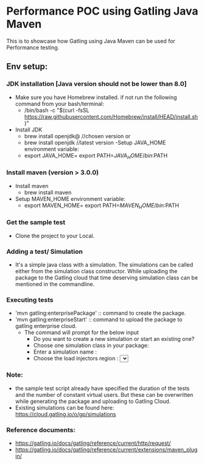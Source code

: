 # Performance POC using Gatling Java Maven
 This is to showcase how Gatling using Java Maven can be used for Performance testing. 


## Env setup:

### JDK installation [Java version should not be lower than 8.0] 

- Make sure you have Homebrew installed. if not run the following command from your bash/terminal:
  - /bin/bash -c "$(curl -fsSL https://raw.githubusercontent.com/Homebrew/install/HEAD/install.sh)"
- Install JDK
  - brew install openjdk@<version> //chosen version or 
  - brew install openjdk //latest version
-Setup JAVA_HOME environment variable:
  - export JAVA_HOME=<path-to-jdk>
    export PATH=$JAVA_HOME/bin:$PATH

### Install maven (version > 3.0.0)

- Install maven
  - brew install maven
- Setup MAVEN_HOME environment variable:
  - export MAVEN_HOME=<path-to-maven>
    export PATH=$MAVEN_HOME/bin:$PATH
  
### Get the sample test

- Clone the project to your Local.

### Adding a test/ Simulation

- It's a simple java class with a simulation. The simulations can be called either from the simulation class constructor. While uploading the package to the Gatling cloud that time deserving simulation class can be mentioned in the commandline. 

### Executing tests

- 'mvn gatling:enterprisePackage'  :: command to create the package. 
- 'mvn gatling:enterpriseStart'  :: command to upload the package to gatling enterprise cloud. 
  - The command will prompt for the below input
    -  Do you want to create a new simulation or start an existing one?
    - Choose one simulation class in your package: <Enter your simulaton class name> 
    -  Enter a simulation name : <The simulation will display on the Gatling Cloud. The same class can have different simulations>
    -  Choose the load injectors region : <select the load region>

### Note: 
- the sample test script already have specified the duration of the tests and the number of constant virtual users. But these can be overwritten while generating the package and uploading to Gatling Cloud. 
- Existing simulations can be found here: https://cloud.gatling.io/o/gp/simulations

### Reference documents:
- https://gatling.io/docs/gatling/reference/current/http/request/
- https://gatling.io/docs/gatling/reference/current/extensions/maven_plugin/




